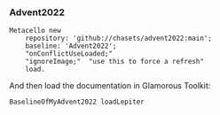 ### Advent2022
```
Metacello new
	repository: 'github://chasets/advent2022:main';
	baseline: 'Advent2022';
	"onConflictUseLoaded;"
	"ignoreImage;"  "use this to force a refresh"
	load.
```

And then load the documentation in Glamorous Toolkit:

```
BaselineOfMyAdvent2022 loadLepiter
```
